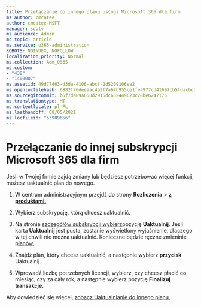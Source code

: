 ```yaml
---
title: Przełączanie do innego planu usługi Microsoft 365 dla firm
ms.author: cmcatee
author: cmcatee-MSFT
manager: scotv
ms.audience: Admin
ms.topic: article
ms.service: o365-administration
ROBOTS: NOINDEX, NOFOLLOW
localization_priority: Normal
ms.collection: Adm_O365
ms.custom:
- "438"
- "1400007"
ms.assetid: 49d77463-d3da-4106-abcf-2d5209106ea2
ms.openlocfilehash: 6882f76deeaac4b2f7a67b955ce1fea977cd41697cb5fdacbc2d866b3933ef8a
ms.sourcegitcommit: b5f7da89a650d2915dc652449623c78be6247175
ms.translationtype: MT
ms.contentlocale: pl-PL
ms.lasthandoff: 08/05/2021
ms.locfileid: "53909656"
---
```

# <a name="switch-to-a-different-microsoft-365-for-business-subscription"></a>Przełączanie do innej subskrypcji Microsoft 365 dla firm

Jeśli w Twojej firmie zajdą zmiany lub będziesz potrzebować więcej funkcji, możesz uaktualnić plan do nowego.
  
1. W centrum administracyjnym przejdź do strony **Rozliczenia** \> **[z produktami.](https://go.microsoft.com/fwlink/p/?linkid=842054)**

2. Wybierz subskrypcję, którą chcesz uaktualnić.

3. Na stronie [szczegółów subskrypcji wybierz](https://admin.microsoft.com/AdminPortal/Home#/subscriptions/webdirect%252F0dbaa202-d590-4529-98c2-a5e2ebaac702)pozycję **Uaktualnij**.  Jeśli karta **Uaktualnij** jest pusta, zostanie wyświetlony wyjaśnienie, dlaczego w tej chwili nie można uaktualnić. Konieczne będzie ręczne zmieninie [planów.](https://docs.microsoft.com/microsoft-365/commerce/subscriptions/change-plans-manually?view=o365-worldwide)

4. Znajdź plan, który chcesz uaktualnić, a następnie wybierz **przycisk** Uaktualnij.

5. Wprowadź liczbę potrzebnych licencji, wybierz, czy chcesz płacić co miesiąc, czy za cały rok, a następnie wybierz pozycję **Finalizuj transakcje.**

Aby dowiedzieć się więcej, [zobacz Uaktualnianie do innego planu.](https://docs.microsoft.com/microsoft-365/commerce/subscriptions/upgrade-to-different-plan)
